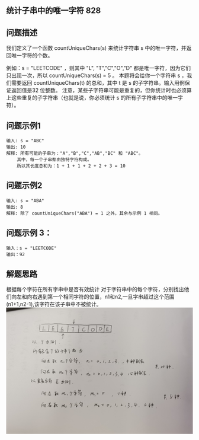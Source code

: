 ## 统计子串中的唯一字符 828
## 问题描述
我们定义了一个函数 countUniqueChars(s) 来统计字符串 s 中的唯一字符，并返回唯一字符的个数。

例如：s = "LEETCODE" ，则其中 "L", "T","C","O","D" 都是唯一字符，因为它们只出现一次，所以 countUniqueChars(s) = 5 。
本题将会给你一个字符串 s ，我们需要返回 countUniqueChars(t) 的总和，其中 t 是 s 的子字符串。输入用例保证返回值是32 位整数。
注意，某些子字符串可能是重复的，但你统计时也必须算上这些重复的子字符串（也就是说，你必须统计 s 的所有子字符串中的唯一字符）。
## 问题示例1
    输入: s = "ABC"
    输出: 10
    解释: 所有可能的子串为："A","B","C","AB","BC" 和 "ABC"。
        其中，每一个子串都由独特字符构成。
        所以其长度总和为：1 + 1 + 1 + 2 + 2 + 3 = 10
## 问题示例2
    输入: s = "ABA"
    输出: 8
    解释: 除了 countUniqueChars("ABA") = 1 之外，其余与示例 1 相同。
## 问题示例 3：
    输入：s = "LEETCODE"
    输出：92

## 解题思路
根据每个字符在所有字串中是否有效统计
对于字符串中的每个字符，分别找出他们向左和向右遇到第一个相同字符的位置，n1和n2,一旦字串超过这个范围(n1+1,n2-1),该字符在该子串中不被统计。
![](示例.jpg)